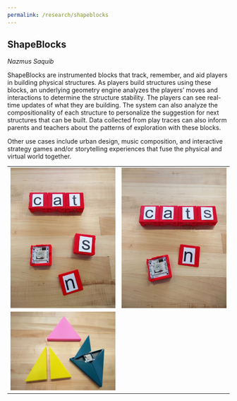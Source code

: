 ```yaml
---
permalink: /research/shapeblocks
---
```


## ShapeBlocks
*Nazmus Saquib*

ShapeBlocks are instrumented blocks that track, remember, and aid players in building physical structures. As players build structures using these blocks, an underlying geometry engine analyzes the players’ moves and interactions to determine the structure stability. The players can see real-time updates of what they are building. The system can also analyze the compositionality of each structure to personalize the suggestion for next structures that can be built. Data collected from play traces can also inform parents and teachers about the patterns of exploration with these blocks.

Other use cases include urban design, music composition, and interactive strategy games and/or storytelling experiences that fuse the physical and virtual world together.

<table style="border: 0px !important;">
	<tr>
		<td width="50%" style="border: 0px !important;">
			<img src="/images/projects/shapeblocks/shapeblocks_letters1.jpg" width="100%">
		</td>
		<td width="50%" style="border: 0px !important;">
			<img src="/images/projects/shapeblocks/shapeblocks_letters2.jpg" width="100%">
		</td>
	</tr>
	<tr>
		<td width="50%" style="border: 0px !important;">
			<img src="/images/projects/shapeblocks/shapeblocks_letters3.jpg" width="100%">
		</td>
	</tr>
</table>